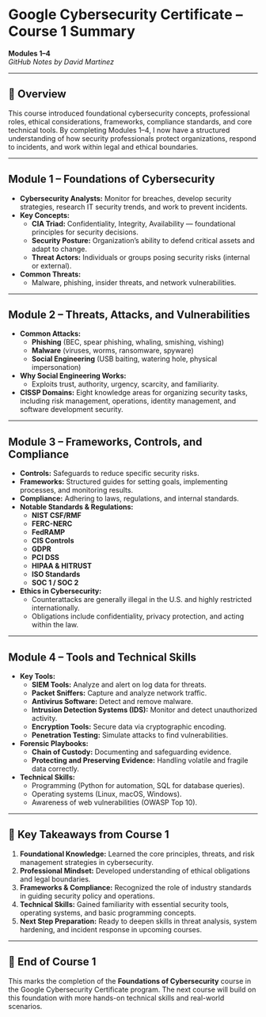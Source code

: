 # Google Cybersecurity Certificate – Course 1 Summary  
**Modules 1–4**  
*GitHub Notes by David Martinez*

---

## 📘 Overview
This course introduced foundational cybersecurity concepts, professional roles, ethical considerations, frameworks, compliance standards, and core technical tools. By completing Modules 1–4, I now have a structured understanding of how security professionals protect organizations, respond to incidents, and work within legal and ethical boundaries.

---

## **Module 1 – Foundations of Cybersecurity**
- **Cybersecurity Analysts:** Monitor for breaches, develop security strategies, research IT security trends, and work to prevent incidents.
- **Key Concepts:**
  - **CIA Triad:** Confidentiality, Integrity, Availability — foundational principles for security decisions.
  - **Security Posture:** Organization’s ability to defend critical assets and adapt to change.
  - **Threat Actors:** Individuals or groups posing security risks (internal or external).
- **Common Threats:**
  - Malware, phishing, insider threats, and network vulnerabilities.

---

## **Module 2 – Threats, Attacks, and Vulnerabilities**
- **Common Attacks:**
  - **Phishing** (BEC, spear phishing, whaling, smishing, vishing)
  - **Malware** (viruses, worms, ransomware, spyware)
  - **Social Engineering** (USB baiting, watering hole, physical impersonation)
- **Why Social Engineering Works:**
  - Exploits trust, authority, urgency, scarcity, and familiarity.
- **CISSP Domains:** Eight knowledge areas for organizing security tasks, including risk management, operations, identity management, and software development security.

---

## **Module 3 – Frameworks, Controls, and Compliance**
- **Controls:** Safeguards to reduce specific security risks.
- **Frameworks:** Structured guides for setting goals, implementing processes, and monitoring results.
- **Compliance:** Adhering to laws, regulations, and internal standards.
- **Notable Standards & Regulations:**
  - **NIST CSF/RMF**
  - **FERC-NERC**
  - **FedRAMP**
  - **CIS Controls**
  - **GDPR**
  - **PCI DSS**
  - **HIPAA & HITRUST**
  - **ISO Standards**
  - **SOC 1 / SOC 2**
- **Ethics in Cybersecurity:**
  - Counterattacks are generally illegal in the U.S. and highly restricted internationally.
  - Obligations include confidentiality, privacy protection, and acting within the law.

---

## **Module 4 – Tools and Technical Skills**
- **Key Tools:**
  - **SIEM Tools:** Analyze and alert on log data for threats.
  - **Packet Sniffers:** Capture and analyze network traffic.
  - **Antivirus Software:** Detect and remove malware.
  - **Intrusion Detection Systems (IDS):** Monitor and detect unauthorized activity.
  - **Encryption Tools:** Secure data via cryptographic encoding.
  - **Penetration Testing:** Simulate attacks to find vulnerabilities.
- **Forensic Playbooks:**
  - **Chain of Custody:** Documenting and safeguarding evidence.
  - **Protecting and Preserving Evidence:** Handling volatile and fragile data correctly.
- **Technical Skills:**
  - Programming (Python for automation, SQL for database queries).
  - Operating systems (Linux, macOS, Windows).
  - Awareness of web vulnerabilities (OWASP Top 10).

---

## 📌 Key Takeaways from Course 1
1. **Foundational Knowledge:** Learned the core principles, threats, and risk management strategies in cybersecurity.
2. **Professional Mindset:** Developed understanding of ethical obligations and legal boundaries.
3. **Frameworks & Compliance:** Recognized the role of industry standards in guiding security policy and operations.
4. **Technical Skills:** Gained familiarity with essential security tools, operating systems, and basic programming concepts.
5. **Next Step Preparation:** Ready to deepen skills in threat analysis, system hardening, and incident response in upcoming courses.

---

## 🏁 End of Course 1
This marks the completion of the **Foundations of Cybersecurity** course in the Google Cybersecurity Certificate program. The next course will build on this foundation with more hands-on technical skills and real-world scenarios.

